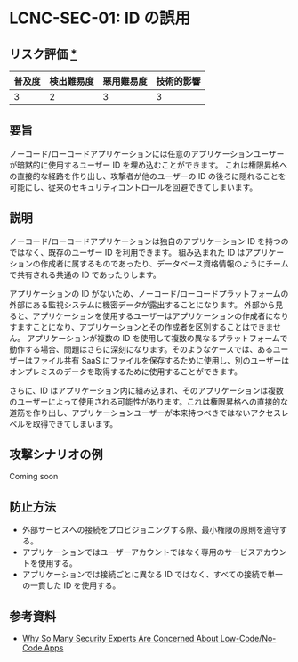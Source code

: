 # LCNC-SEC-01: ID の誤用

## リスク評価 [*](https://owasp.org/www-project-top-ten/2017/Note_About_Risks)

| 普及度 | 検出難易度 | 悪用難易度 | 技術的影響 |
| --- | --- | --- | --- |
| 3 | 2 | 3 | 3 |

## 要旨

ノーコード/ローコードアプリケーションには任意のアプリケーションユーザーが暗黙的に使用するユーザー ID を埋め込むことができます。
これは権限昇格への直接的な経路を作り出し、攻撃者が他のユーザーの ID の後ろに隠れることを可能にし、従来のセキュリティコントロールを回避できてしまいます。

## 説明

ノーコード/ローコードアプリケーションは独自のアプリケーション ID を持つのではなく、既存のユーザー ID を利用できます。
組み込まれた ID はアプリケーションの作成者に属するものであったり、データベース資格情報のようにチームで共有される共通の ID であったりします。

アプリケーションの ID がないため、ノーコード/ローコードプラットフォームの外部にある監視システムに機密データが露出することになります。
外部から見ると、アプリケーションを使用するユーザーはアプリケーションの作成者になりすますことになり、アプリケーションとその作成者を区別することはできません。
アプリケーションが複数の ID を使用して複数の異なるプラットフォームで動作する場合、問題はさらに深刻になります。そのようなケースでは、あるユーザーはファイル共有 SaaS にファイルを保存するために使用し、別のユーザーはオンプレミスのデータを取得するために使用することができます。

さらに、ID はアプリケーション内に組み込まれ、そのアプリケーションは複数のユーザーによって使用される可能性があります。これは権限昇格への直接的な道筋を作り出し、アプリケーションユーザーが本来持つべきではないアクセスレベルを取得できてしまいます。

## 攻撃シナリオの例

Coming soon

## 防止方法

- 外部サービスへの接続をプロビジョニングする際、最小権限の原則を遵守する。
- アプリケーションではユーザーアカウントではなく専用のサービスアカウントを使用する。
- アプリケーションでは接続ごとに異なる ID ではなく、すべての接続で単一の一貫した ID を使用する。

## 参考資料

- [Why So Many Security Experts Are Concerned About Low-Code/No-Code Apps](https://www.darkreading.com/dr-tech/why-so-many-security-experts-are-concerned-about-low-code-no-code-apps)
